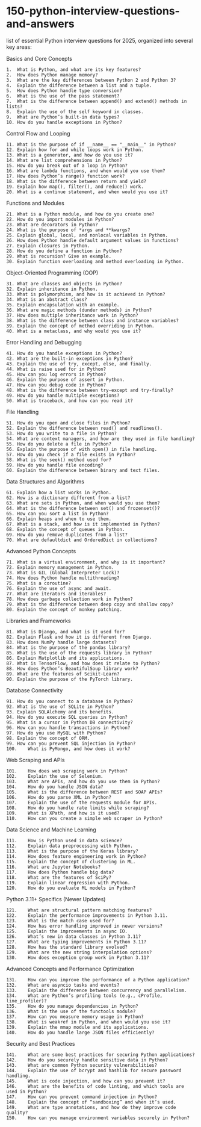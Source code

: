 # 150-python-interview-questions-and-answers
list of essential Python interview questions for 2025, organized into several key areas:

Basics and Core Concepts

	1.	What is Python, and what are its key features?
	2.	How does Python manage memory?
	3.	What are the key differences between Python 2 and Python 3?
	4.	Explain the difference between a list and a tuple.
	5.	How does Python handle type conversion?
	6.	What is the use of the pass statement?
	7.	What is the difference between append() and extend() methods in lists?
	8.	Explain the use of the self keyword in classes.
	9.	What are Python’s built-in data types?
	10.	How do you handle exceptions in Python?

Control Flow and Looping

	11.	What is the purpose of if __name__ == "__main__" in Python?
	12.	Explain how for and while loops work in Python.
	13.	What is a generator, and how do you use it?
	14.	What are list comprehensions in Python?
	15.	How do you break out of a loop in Python?
	16.	What are lambda functions, and when would you use them?
	17.	How does Python’s range() function work?
	18.	What is the difference between return and yield?
	19.	Explain how map(), filter(), and reduce() work.
	20.	What is a continue statement, and when would you use it?

Functions and Modules

	21.	What is a Python module, and how do you create one?
	22.	How do you import modules in Python?
	23.	What are decorators in Python?
	24.	What is the purpose of *args and **kwargs?
	25.	Explain global, local, and nonlocal variables in Python.
	26.	How does Python handle default argument values in functions?
	27.	Explain closures in Python.
	28.	How do you define a function in Python?
	29.	What is recursion? Give an example.
	30.	Explain function overloading and method overloading in Python.

Object-Oriented Programming (OOP)

	31.	What are classes and objects in Python?
	32.	Explain inheritance in Python.
	33.	What is polymorphism, and how is it achieved in Python?
	34.	What is an abstract class?
	35.	Explain encapsulation with an example.
	36.	What are magic methods (dunder methods) in Python?
	37.	How does multiple inheritance work in Python?
	38.	What is the difference between class and instance variables?
	39.	Explain the concept of method overriding in Python.
	40.	What is a metaclass, and why would you use it?

Error Handling and Debugging

	41.	How do you handle exceptions in Python?
	42.	What are the built-in exceptions in Python?
	43.	Explain the use of try, except, else, and finally.
	44.	What is raise used for in Python?
	45.	How can you log errors in Python?
	46.	Explain the purpose of assert in Python.
	47.	How can you debug code in Python?
	48.	What is the difference between try-except and try-finally?
	49.	How do you handle multiple exceptions?
	50.	What is traceback, and how can you read it?

File Handling

	51.	How do you open and close files in Python?
	52.	Explain the difference between read() and readlines().
	53.	How do you write to a file in Python?
	54.	What are context managers, and how are they used in file handling?
	55.	How do you delete a file in Python?
	56.	Explain the purpose of with open() in file handling.
	57.	How do you check if a file exists in Python?
	58.	What is the seek() method used for?
	59.	How do you handle file encoding?
	60.	Explain the difference between binary and text files.

Data Structures and Algorithms

	61.	Explain how a list works in Python.
	62.	How is a dictionary different from a list?
	63.	What are sets in Python, and when would you use them?
	64.	What is the difference between set() and frozenset()?
	65.	How can you sort a list in Python?
	66.	Explain heaps and when to use them.
	67.	What is a stack, and how is it implemented in Python?
	68.	Explain the concept of queues in Python.
	69.	How do you remove duplicates from a list?
	70.	What are defaultdict and OrderedDict in collections?

Advanced Python Concepts

	71.	What is a virtual environment, and why is it important?
	72.	Explain memory management in Python.
	73.	What is GIL (Global Interpreter Lock)?
	74.	How does Python handle multithreading?
	75.	What is a coroutine?
	76.	Explain the use of async and await.
	77.	What are iterators and iterables?
	78.	How does garbage collection work in Python?
	79.	What is the difference between deep copy and shallow copy?
	80.	Explain the concept of monkey patching.

Libraries and Frameworks

	81.	What is Django, and what is it used for?
	82.	Explain Flask and how it is different from Django.
	83.	How does NumPy handle large datasets?
	84.	What is the purpose of the pandas library?
	85.	What is the use of the requests library in Python?
	86.	Explain Matplotlib and its applications.
	87.	What is TensorFlow, and how does it relate to Python?
	88.	How does Python’s BeautifulSoup library work?
	89.	What are the features of Scikit-Learn?
	90.	Explain the purpose of the PyTorch library.

Database Connectivity

	91.	How do you connect to a database in Python?
	92.	What is the use of SQLite in Python?
	93.	Explain SQLAlchemy and its benefits.
	94.	How do you execute SQL queries in Python?
	95.	What is a cursor in Python DB connectivity?
	96.	How can you handle transactions in Python?
	97.	How do you use MySQL with Python?
	98.	Explain the concept of ORM.
	99.	How can you prevent SQL injection in Python?
	100.	What is PyMongo, and how does it work?

Web Scraping and APIs

	101.	How does web scraping work in Python?
	102.	Explain the use of Selenium.
	103.	What are APIs, and how do you use them in Python?
	104.	How do you handle JSON data?
	105.	What is the difference between REST and SOAP APIs?
	106.	How do you parse XML in Python?
	107.	Explain the use of the requests module for APIs.
	108.	How do you handle rate limits while scraping?
	109.	What is XPath, and how is it used?
	110.	How can you create a simple web scraper in Python?

Data Science and Machine Learning

	111.	How is Python used in data science?
	112.	Explain data preprocessing with Python.
	113.	What is the purpose of the Keras library?
	114.	How does feature engineering work in Python?
	115.	Explain the concept of clustering in ML.
	116.	What are Jupyter Notebooks?
	117.	How does Python handle big data?
	118.	What are the features of SciPy?
	119.	Explain linear regression with Python.
	120.	How do you evaluate ML models in Python?

Python 3.11+ Specifics (Newer Updates)

	121.	What are structural pattern matching features?
	122.	Explain the performance improvements in Python 3.11.
	123.	What is the match case used for?
	124.	How has error handling improved in newer versions?
	125.	Explain the improvements in async IO.
	126.	What’s new in data classes in Python 3.11?
	127.	What are typing improvements in Python 3.11?
	128.	How has the standard library evolved?
	129.	What are the new string interpolation options?
	130.	How does exception group work in Python 3.11?

Advanced Concepts and Performance Optimization

	131.	How can you improve the performance of a Python application?
	132.	What are asyncio tasks and events?
	133.	Explain the difference between concurrency and parallelism.
	134.	What are Python’s profiling tools (e.g., cProfile, line_profiler)?
	135.	How do you manage dependencies in Python?
	136.	What is the use of the functools module?
	137.	How can you measure memory usage in Python?
	138.	What is weakref in Python, and when would you use it?
	139.	Explain the mmap module and its applications.
	140.	How do you handle large JSON files efficiently?

Security and Best Practices

	141.	What are some best practices for securing Python applications?
	142.	How do you securely handle sensitive data in Python?
	143.	What are common Python security vulnerabilities?
	144.	Explain the use of bcrypt and hashlib for secure password handling.
	145.	What is code injection, and how can you prevent it?
	146.	What are the benefits of code linting, and which tools are used in Python?
	147.	How can you prevent command injection in Python?
	148.	Explain the concept of “sandboxing” and when it’s used.
	149.	What are type annotations, and how do they improve code quality?
	150.	How can you manage environment variables securely in Python?


